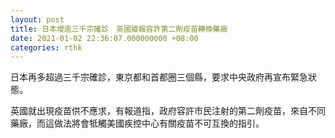 ```yaml
---
layout: post
title: 日本增逾三千宗確診　英國據報容許第二劑疫苗轉換藥廠
date: 2021-01-02 22:36:07.000000000 +08:00
categories: rthk
---
```


日本再多超過三千宗確診，東京都和首都圈三個縣，要求中央政府再宣布緊急狀態。

英國就出現疫苗供不應求，有報道指，政府容許市民注射的第二劑疫苗，來自不同藥廠，而這做法將會牴觸美國疾控中心有關疫苗不可互換的指引。
